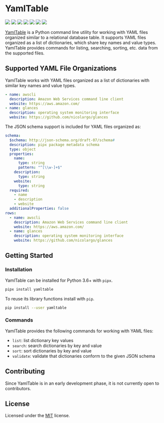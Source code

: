 # YamlTable

![](https://img.shields.io/pypi/v/yamltable)
![](https://img.shields.io/pypi/pyversions/yamltable.svg)
![](https://github.com/wolfgangwazzlestrauss/yamltable/workflows/build/badge.svg)
![](https://codecov.io/gh/wolfgangwazzlestrauss/yamltable/branch/master/graph/badge.svg)
![](https://img.shields.io/badge/code%20style-black-000000.svg)
![](https://img.shields.io/github/repo-size/wolfgangwazzlestrauss/yamltable)
![](https://img.shields.io/github/license/wolfgangwazzlestrauss/yamltable)

[YamlTable](https://wolfgangwazzlestrauss.github.io/yamltable) is a Python
command line utility for working with YAML files organized similar to a
relational database table. It supports YAML files organized as a list of
dictionaries, which share key names and value types. YamlTable provides commands
for listing, searching, sorting, etc. data from the supported files.

## Supported YAML File Organizations

YamlTable works with YAML files organized as a list of dictionaries with similar
key names and value types.

```yaml
- name: awscli
  description: Amazon Web Services command line client
  website: https://aws.amazon.com/
- name: glances
  description: operating system monitoring interface
  website: https://github.com/nicolargo/glances
```

The JSON schema support is included for YAML files organized as:

```yaml
schema:
  $schema: http://json-schema.org/draft-07/schema#
  description: pipx package metadata schema
  type: object
  properties:
    name:
      type: string
      pattern: "^[\\w-]+$"
    description:
      type: string
    website:
      type: string
  required:
    - name
    - description
    - website
  additionalProperties: false
rows:
  - name: awscli
    description: Amazon Web Services command line client
    website: https://aws.amazon.com/
  - name: glances
    description: operating system monitoring interface
    website: https://github.com/nicolargo/glances
```

## Getting Started

### Installation

YamlTable can be installed for Python 3.6+ with `pipx`.

```bash
pipx install yamltable
```

To reuse its library functions install with `pip`.

```bash
pip install --user yamltable
```

### Commands

YamlTable provides the following commands for working with YAML files:

- `list`: list dictionary key values
- `search`: search dictionaries by key and value
- `sort`: sort dictionaries by key and value
- `validate`: validate that dictionaries conform to the given JSON schema

## Contributing

Since YamlTable is in an early development phase, it is not currently open to
contributors.

## License

Licensed under the [MIT](license.txt) license.

